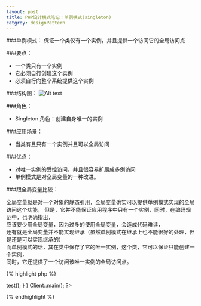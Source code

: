 ```yaml
---
layout: post
title: PHP设计模式笔记：单例模式(singleton) 
catgroy: designPattern
---
```



###单例模式：
保证一个类仅有一个实例，并且提供一个访问它的全局访问点

###要点：

* 一个类只有一个实例
* 它必须自行创建这个实例
* 必须自行向整个系统提供这个实例


###结构图：
![Alt text](http://images.cnblogs.com/cnblogs_com/QinBaoBei/WindowsLiveWriter/Singleton_F562/image_thumb_1.png)

###角色：

* Singleton 角色：创建自身唯一的实例

###应用场景：

* 当类有且只有一个实例并且可以全局访问

###优点：

* 对唯一实例的受控访问，并且很容易扩展成多例访问
* 单例模式是对全局变量的一种改进。

###跟全局变量比较：

全局变量就是对一个对象的静态引用，全局变量确实可以提供单例模式实现的全局访问这个功能，
但是，它并不能保证应用程序中只有一个实例，同时，在编码规范中，也明确指出，  
应该要少用全局变量，因为过多的使用全局变量，会造成代码难读，  
还有就是全局变量并不能实现继承（虽然单例模式在继承上也不能很好的处理，但是还是可以实现继承的）  
而单例模式的话，其在类中保存了它的唯一实例，这个类，它可以保证只能创建一个实例，  
同时，它还提供了一个访问该唯一实例的全局访问点。  

{% highlight php %}
<?php
/**
 * 单例模式
 * @author phppan
 * @package design pattern
 */
 
/**
 * 懒汉式单例类
 */
class Singleton {
 
    /**
     * 静态成品变量 保存全局实例
     */
    private static  $_instance = NULL;
 
    /**
     * 私有化默认构造方法，保证外界无法直接实例化
     */
    private function __construct() {
    }
 
    /**
     * 静态工厂方法，返还此类的唯一实例
     */
    public static function getInstance() {
        if (is_null(self::$_instance)) {
            self::$_instance = new Singleton();
        }
 
        return self::$_instance;
    }
 
    /**
     * 防止用户克隆实例
     */
    public function __clone(){
        die('Clone is not allowed.' . E_USER_ERROR);
    }
 
    /**
     * 测试用方法
     */
    public function test() {
        echo 'Singleton Test!';
    }
 
}
 
/**
 * 客户端
 */
class Client {
 
     /**
     * Main program.
     */
    public static function main() {
        $instance = Singleton::getInstance();
        $instance->test();
    }
}
 
Client::main();
?>
{% endhighlight %}
